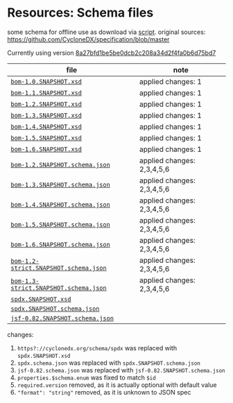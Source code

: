 # Resources: Schema files

some schema for offline use as download via [script](../../tools/schema-downloader/download.js). 
original sources: <https://github.com/CycloneDX/specification/blob/master>

Currently using version
[8a27bfd1be5be0dcb2c208a34d2f4fa0b6d75bd7](https://github.com/CycloneDX/specification/commit/8a27bfd1be5be0dcb2c208a34d2f4fa0b6d75bd7)

| file | note |
|------|------|
| [`bom-1.0.SNAPSHOT.xsd`](bom-1.0.SNAPSHOT.xsd) | applied changes: 1 |
| [`bom-1.1.SNAPSHOT.xsd`](bom-1.1.SNAPSHOT.xsd) | applied changes: 1 |
| [`bom-1.2.SNAPSHOT.xsd`](bom-1.2.SNAPSHOT.xsd) | applied changes: 1 |
| [`bom-1.3.SNAPSHOT.xsd`](bom-1.3.SNAPSHOT.xsd) | applied changes: 1 |
| [`bom-1.4.SNAPSHOT.xsd`](bom-1.4.SNAPSHOT.xsd) | applied changes: 1 |
| [`bom-1.5.SNAPSHOT.xsd`](bom-1.5.SNAPSHOT.xsd) | applied changes: 1 |
| [`bom-1.6.SNAPSHOT.xsd`](bom-1.6.SNAPSHOT.xsd) | applied changes: 1 |
| [`bom-1.2.SNAPSHOT.schema.json`](bom-1.2.SNAPSHOT.schema.json) | applied changes: 2,3,4,5,6 |
| [`bom-1.3.SNAPSHOT.schema.json`](bom-1.3.SNAPSHOT.schema.json) | applied changes: 2,3,4,5,6 |
| [`bom-1.4.SNAPSHOT.schema.json`](bom-1.4.SNAPSHOT.schema.json) | applied changes: 2,3,4,5,6 |
| [`bom-1.5.SNAPSHOT.schema.json`](bom-1.5.SNAPSHOT.schema.json) | applied changes: 2,3,4,5,6 |
| [`bom-1.6.SNAPSHOT.schema.json`](bom-1.6.SNAPSHOT.schema.json) | applied changes: 2,3,4,5,6 |
| [`bom-1.2-strict.SNAPSHOT.schema.json`](bom-1.2-strict.SNAPSHOT.schema.json) | applied changes: 2,3,4,5,6 |
| [`bom-1.3-strict.SNAPSHOT.schema.json`](bom-1.3-strict.SNAPSHOT.schema.json) | applied changes: 2,3,4,5,6 |
| [`spdx.SNAPSHOT.xsd`](spdx.SNAPSHOT.xsd) | |
| [`spdx.SNAPSHOT.schema.json`](spdx.SNAPSHOT.schema.json) | |
| [`jsf-0.82.SNAPSHOT.schema.json`](jsf-0.82.SNAPSHOT.schema.json) | |

changes: 
1. `https?://cyclonedx.org/schema/spdx` was replaced with `spdx.SNAPSHOT.xsd`
2. `spdx.schema.json` was replaced with `spdx.SNAPSHOT.schema.json`
3. `jsf-0.82.schema.json` was replaced with `jsf-0.82.SNAPSHOT.schema.json`
4. `properties.$schema.enum` was fixed to match `$id`
5. `required.version` removed, as it is actually optional with default value
6. `"format": "string"` removed, as it is unknown to JSON spec
